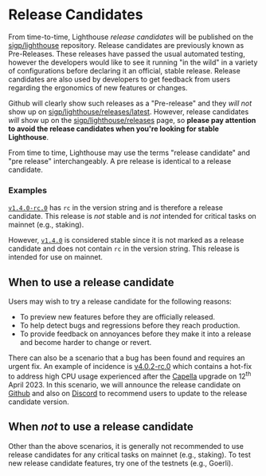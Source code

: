 # Release Candidates

[sigp/lighthouse]: https://github.com/sigp/lighthouse
[sigp/lighthouse/releases/latest]: https://github.com/sigp/lighthouse/releases/latest
[sigp/lighthouse/releases]: https://github.com/sigp/lighthouse/releases
[`v1.4.0-rc.0`]: https://github.com/sigp/lighthouse/releases/tag/v1.4.0-rc.0
[`v1.4.0`]: https://github.com/sigp/lighthouse/releases/tag/v1.4.0

From time-to-time, Lighthouse *release candidates* will be published on the [sigp/lighthouse]
repository. Release candidates are previously known as Pre-Releases. These releases have passed the usual automated testing, however the developers would
like to see it running "in the wild" in a variety of configurations before declaring it an official,
stable release. Release candidates are also used by developers to get feedback from users regarding the
ergonomics of new features or changes.

Github will clearly show such releases as a "Pre-release" and they *will not* show up on
[sigp/lighthouse/releases/latest]. However, release candidates *will* show up on the
[sigp/lighthouse/releases] page, so **please pay attention to avoid the release candidates when
you're looking for stable Lighthouse**.

From time to time, Lighthouse may use the terms "release candidate" and "pre release"
interchangeably. A pre release is identical to a release candidate.

### Examples

[`v1.4.0-rc.0`] has `rc` in the version string and is therefore a release candidate. This release is
*not* stable and is *not* intended for critical tasks on mainnet (e.g., staking).

However, [`v1.4.0`] is considered stable since it is not marked as a release candidate and does not
contain `rc` in the version string. This release is intended for use on mainnet.

## When to use a release candidate

Users may wish to try a release candidate for the following reasons:

- To preview new features before they are officially released.
- To help detect bugs and regressions before they reach production.
- To provide feedback on annoyances before they make it into a release and become harder to change or revert.

There can also be a scenario that a bug has been found and requires an urgent fix. An example of incidence is [v4.0.2-rc.0](https://github.com/sigp/lighthouse/releases/tag/v4.0.2-rc.0) which contains a hot-fix to address high CPU usage experienced after the [Capella](https://ethereum.org/en/history/#capella) upgrade on 12<sup>th</sup> April 2023.  In this scenario, we will announce the release candidate on [Github](https://github.com/sigp/lighthouse/releases) and also on [Discord](https://discord.gg/cyAszAh) to recommend users to update to the release candidate version. 

## When *not* to use a release candidate

Other than the above scenarios, it is generally not recommended to use release candidates for any critical tasks on mainnet (e.g., staking). To test new release candidate features, try one of the testnets (e.g., Goerli).

